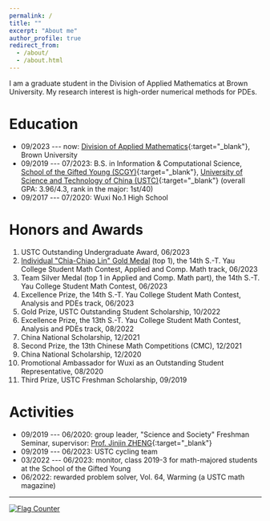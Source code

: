 ```yaml
---
permalink: /
title: ""
excerpt: "About me"
author_profile: true
redirect_from: 
  - /about/
  - /about.html
---
```


I am a graduate student in the Division of Applied Mathematics at Brown University. My research interest is high-order numerical methods for PDEs. 


Education
===

* 09/2023 --- now: [Division of Applied Mathematics](https://appliedmath.brown.edu/){:target="_blank"}, Brown University 
* 09/2019 --- 07/2023: B.S. in Information & Computational Science, [School of the Gifted Young (SCGY)](http://en.scgy.ustc.edu.cn/){:target="_blank"}, [University of Science and Technology of China (USTC)](http://en.ustc.edu.cn/){:target="_blank"} (overall GPA: 3.96/4.3, rank in the major: 1st/40) 
* 09/2017 --- 07/2020: Wuxi No.1 High School 


Honors and Awards
===

1. USTC Outstanding Undergraduate Award, 06/2023 
2. [Individual "Chia-Chiao Lin" Gold Medal](../files/awards/2023YauGold.jpg) (top 1), the 14th S.-T. Yau College Student Math Contest, Applied and Comp. Math track, 06/2023 
3. Team Silver Medal (top 1 in Applied and Comp. Math part), the 14th S.-T. Yau College Student Math Contest, 06/2023 
4. Excellence Prize, the 14th S.-T. Yau College Student Math Contest, Analysis and PDEs track, 06/2023 
5. Gold Prize, USTC Outstanding Student Scholarship, 10/2022 
6. Excellence Prize, the 13th S.-T. Yau College Student Math Contest, Analysis and PDEs track, 08/2022 
7. China National Scholarship, 12/2021 
8. Second Prize, the 13th Chinese Math Competitions (CMC), 12/2021 
9. China National Scholarship, 12/2020 
10. Promotional Ambassador for Wuxi as an Outstanding Student Representative, 08/2020 
11. Third Prize, USTC Freshman Scholarship, 09/2019 


Activities
===

* 09/2019 --- 06/2020: group leader, "Science and Society" Freshman Seminar, supervisor: [Prof. Jinjin ZHENG](http://staff.ustc.edu.cn/~jjzheng/){:target="_blank"} 
* 09/2019 --- 06/2023: USTC cycling team 
* 03/2022 --- 06/2023: monitor, class 2019-3 for math-majored students at the School of the Gifted Young 
* 06/2022: rewarded problem solver, Vol. 64, Warming (a USTC math magazine) 

---

<a href="https://info.flagcounter.com/21GO"><img src="https://s01.flagcounter.com/map/21GO/size_s/txt_000000/border_CCCCCC/pageviews_1/viewers_0/flags_0/" alt="Flag Counter" border="0"></a>
